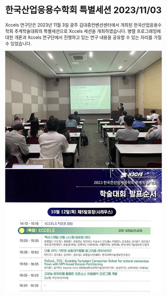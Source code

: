 # 한국산업응용수학회 특별세션 2023/11/03

Xccels 연구단은 2023년 11월 3일 광주 김대중컨벤션센터에서 개최된 한국산업응용수학회 추계학술대회의 특별세션으로 Xccels 세션을 개최하였습니다.
병렬 프로그래밍에 대한 개론과 Xccels 연구단에서 진행하고 있는 연구 내용을 공유할 수 있는 자리를 가질 수 있었습니다.

![강연](/data/events/posts/general/images/pt_ksiam23.png)
![행사일정](/data/events/posts/general/images/schedule_kscfe23.png)
